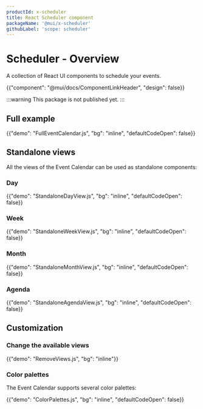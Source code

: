 ```yaml
---
productId: x-scheduler
title: React Scheduler component
packageName: '@mui/x-scheduler'
githubLabel: 'scope: scheduler'
---
```


# Scheduler - Overview

<p class="description">A collection of React UI components to schedule your events.</p>

{{"component": "@mui/docs/ComponentLinkHeader", "design": false}}

:::warning
This package is not published yet.
:::

## Full example

{{"demo": "FullEventCalendar.js", "bg": "inline", "defaultCodeOpen": false}}

## Standalone views

All the views of the Event Calendar can be used as standalone components:

### Day

{{"demo": "StandaloneDayView.js", "bg": "inline", "defaultCodeOpen": false}}

### Week

{{"demo": "StandaloneWeekView.js", "bg": "inline", "defaultCodeOpen": false}}

### Month

{{"demo": "StandaloneMonthView.js", "bg": "inline", "defaultCodeOpen": false}}

### Agenda

{{"demo": "StandaloneAgendaView.js", "bg": "inline", "defaultCodeOpen": false}}

## Customization

### Change the available views

{{"demo": "RemoveViews.js", "bg": "inline"}}

### Color palettes

The Event Calendar supports several color palettes:

{{"demo": "ColorPalettes.js", "bg": "inline", "defaultCodeOpen": false}}
